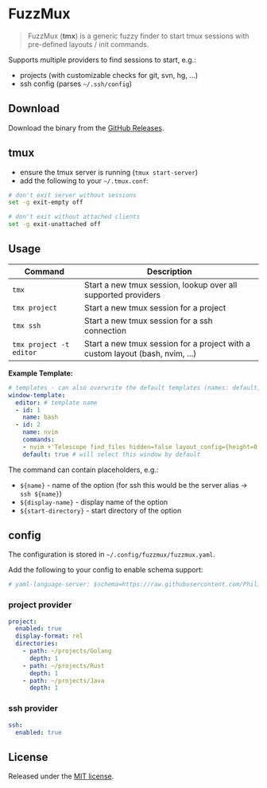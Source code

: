 # FuzzMux

> FuzzMux (**tmx**) is a generic fuzzy finder to start tmux sessions with pre-defined layouts / init commands.

Supports multiple providers to find sessions to start, e.g.:

- projects (with customizable checks for git, svn, hg, ...)
- ssh config (parses `~/.ssh/config`)

## Download

Download the binary from the [GitHub Releases](https://github.com/PhilippHeuer/fuzzmux/releases).

## tmux

- ensure the tmux server is running (`tmux start-server`)
- add the following to your `~/.tmux.conf`:

```bash
# don't exit server without sessions
set -g exit-empty off

# don't exit without attached clients
set -g exit-unattached off
```

## Usage

| Command                 | Description                                                                   |
|-------------------------|-------------------------------------------------------------------------------|
| `tmx`                   | Start a new tmux session, lookup over all supported providers                 |
| `tmx project`           | Start a new tmux session for a project                                        |
| `tmx ssh`               | Start a new tmux session for a ssh connection                                 |
| `tmx project -t editor` | Start a new tmux session for a project with a custom layout (bash, nvim, ...) |

**Example Template:**

```yaml
# templates - can also overwrite the default templates (names: default, project, ssh)
window-template:
  editor: # template name
  - id: 1
    name: bash
  - id: 2
    name: nvim
    commands:
    - nvim +'Telescope find_files hidden=false layout_config={height=0.9}' # open nvim with telescope
    default: true # will select this window by default
```

The command can contain placeholders, e.g.:

- `${name}` - name of the option (for ssh this would be the server alias -> `ssh ${name}`)
- `${display-name}` - display name of the option
- `${start-directory}` - start directory of the option

## config

The configuration is stored in `~/.config/fuzzmux/fuzzmux.yaml`.

Add the following to your config to enable schema support:

```yaml
# yaml-language-server: $schema=https://raw.githubusercontent.com/PhilippHeuer/fuzzmux/main/configschema/v1.json
```

### project provider

```yaml
project:
  enabled: true
  display-format: rel
  directories:
    - path: ~/projects/Golang
      depth: 1
    - path: ~/projects/Rust
      depth: 1
    - path: ~/projects/Java
      depth: 1
```

### ssh provider

```yaml
ssh:
  enabled: true
```

## License

Released under the [MIT license](./LICENSE).
